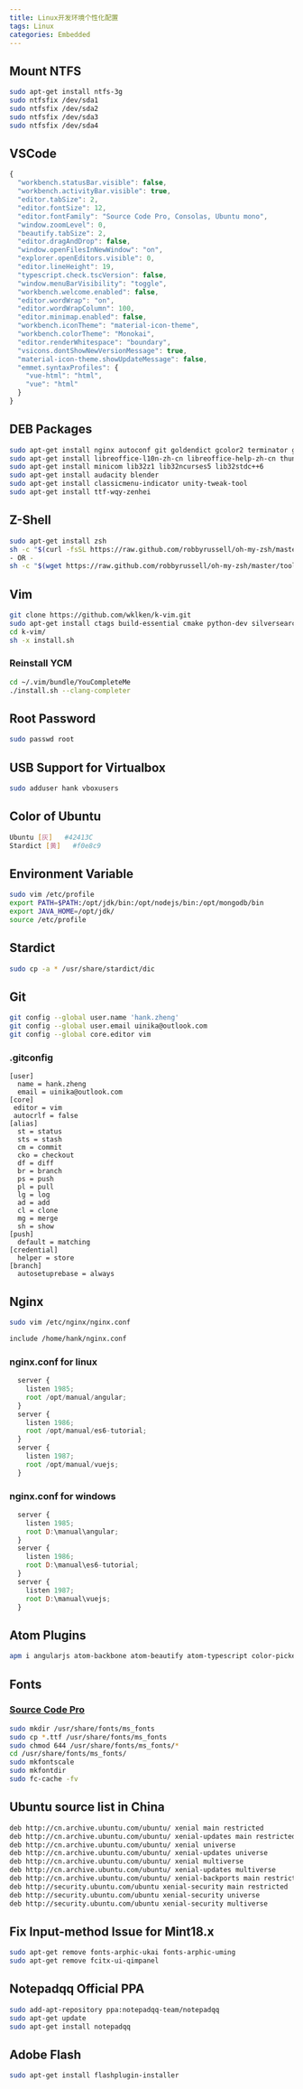 ```yaml
---
title: Linux开发环境个性化配置
tags: Linux
categories: Embedded
---
```


## Mount NTFS

```bash
sudo apt-get install ntfs-3g
sudo ntfsfix /dev/sda1
sudo ntfsfix /dev/sda2
sudo ntfsfix /dev/sda3
sudo ntfsfix /dev/sda4
```

## VSCode

```javascript
{
  "workbench.statusBar.visible": false,
  "workbench.activityBar.visible": true,
  "editor.tabSize": 2,
  "editor.fontSize": 12,
  "editor.fontFamily": "Source Code Pro, Consolas, Ubuntu mono",
  "window.zoomLevel": 0,
  "beautify.tabSize": 2,
  "editor.dragAndDrop": false,
  "window.openFilesInNewWindow": "on",
  "explorer.openEditors.visible": 0,
  "editor.lineHeight": 19,
  "typescript.check.tscVersion": false,
  "window.menuBarVisibility": "toggle",
  "workbench.welcome.enabled": false,
  "editor.wordWrap": "on",
  "editor.wordWrapColumn": 100,
  "editor.minimap.enabled": false,
  "workbench.iconTheme": "material-icon-theme",
  "workbench.colorTheme": "Monokai",
  "editor.renderWhitespace": "boundary",
  "vsicons.dontShowNewVersionMessage": true,
  "material-icon-theme.showUpdateMessage": false,
  "emmet.syntaxProfiles": {
    "vue-html": "html",
    "vue": "html"
  }
}
```

<!-- more -->

## DEB Packages

```bash
sudo apt-get install nginx autoconf git goldendict gcolor2 terminator guake tree tmux build-essential vim p7zip wireshark filezilla kchmviewer synaptic emacs uget shutter audacious alacarte okular putty ddd fcitx-table-wbpy whois darktable unrar rar calibre vokoscreen chromium-browser darktable inkscape gimp
sudo apt-get install libreoffice-l10n-zh-cn libreoffice-help-zh-cn thunderbird-locale-zh-cn thunderbird-locale-zh-hans firefox-locale-zh-hans language-pack-gnome-zh-hans language-pack-zh-hans
sudo apt-get install minicom lib32z1 lib32ncurses5 lib32stdc++6
sudo apt-get install audacity blender
sudo apt-get install classicmenu-indicator unity-tweak-tool
sudo apt-get install ttf-wqy-zenhei
```

## Z-Shell

```bash
sudo apt-get install zsh
sh -c "$(curl -fsSL https://raw.github.com/robbyrussell/oh-my-zsh/master/tools/install.sh)"
- OR -
sh -c "$(wget https://raw.github.com/robbyrussell/oh-my-zsh/master/tools/install.sh -O -)"
```

## Vim

```bash
git clone https://github.com/wklken/k-vim.git
sudo apt-get install ctags build-essential cmake python-dev silversearcher-ag
cd k-vim/
sh -x install.sh
```

### Reinstall YCM

```bash
cd ~/.vim/bundle/YouCompleteMe
./install.sh --clang-completer
```

## Root Password

```bash
sudo passwd root
```

## USB Support for Virtualbox

```bash
sudo adduser hank vboxusers
```

## Color of Ubuntu

```bash
Ubuntu [灰]   #42413C
Stardict [黄]   #f0e8c9
```

## Environment Variable

```bash
sudo vim /etc/profile
export PATH=$PATH:/opt/jdk/bin:/opt/nodejs/bin:/opt/mongodb/bin
export JAVA_HOME=/opt/jdk/ 
source /etc/profile
```

## Stardict

```bash
sudo cp -a * /usr/share/stardict/dic
```
 
## Git

```bash
git config --global user.name 'hank.zheng'
git config --global user.email uinika@outlook.com
git config --global core.editor vim
```

### .gitconfig

```
[user]
  name = hank.zheng
  email = uinika@outlook.com
[core]
 editor = vim
 autocrlf = false
[alias]
  st = status
  sts = stash
  cm = commit
  cko = checkout
  df = diff
  br = branch
  ps = push
  pl = pull
  lg = log
  ad = add
  cl = clone
  mg = merge
  sh = show
[push]
  default = matching
[credential]
  helper = store
[branch]
  autosetuprebase = always
```

## Nginx

```bash
sudo vim /etc/nginx/nginx.conf
```

```bash
include /home/hank/nginx.conf
```

### nginx.conf for linux

```javascript
  server {
    listen 1985;
    root /opt/manual/angular;
  }
  server {
    listen 1986;
    root /opt/manual/es6-tutorial;
  }
  server {
    listen 1987;
    root /opt/manual/vuejs;
  }
```

### nginx.conf for windows

```javascript
  server {
    listen 1985;
    root D:\manual\angular;
  }
  server {
    listen 1986;
    root D:\manual\es6-tutorial;
  }
  server {
    listen 1987;
    root D:\manual\vuejs;
  }
```

## Atom Plugins

```bash
apm i angularjs atom-backbone atom-beautify atom-typescript color-picker emmet file-icons langular-babel monokai nerd-treeview pigments vim-mode
```

## Fonts

### [Source Code Pro](https://github.com/adobe-fonts/source-code-pro)

```bash
sudo mkdir /usr/share/fonts/ms_fonts
sudo cp *.ttf /usr/share/fonts/ms_fonts
sudo chmod 644 /usr/share/fonts/ms_fonts/*
cd /usr/share/fonts/ms_fonts/
sudo mkfontscale
sudo mkfontdir
sudo fc-cache -fv
```

## Ubuntu source list in China

```bash
deb http://cn.archive.ubuntu.com/ubuntu/ xenial main restricted
deb http://cn.archive.ubuntu.com/ubuntu/ xenial-updates main restricted
deb http://cn.archive.ubuntu.com/ubuntu/ xenial universe
deb http://cn.archive.ubuntu.com/ubuntu/ xenial-updates universe
deb http://cn.archive.ubuntu.com/ubuntu/ xenial multiverse
deb http://cn.archive.ubuntu.com/ubuntu/ xenial-updates multiverse
deb http://cn.archive.ubuntu.com/ubuntu/ xenial-backports main restricted universe multiverse
deb http://security.ubuntu.com/ubuntu xenial-security main restricted
deb http://security.ubuntu.com/ubuntu xenial-security universe
deb http://security.ubuntu.com/ubuntu xenial-security multiverse
```

## Fix Input-method Issue for Mint18.x 

```bash
sudo apt-get remove fonts-arphic-ukai fonts-arphic-uming
sudo apt-get remove fcitx-ui-qimpanel
```

## Notepadqq Official PPA

```bash
sudo add-apt-repository ppa:notepadqq-team/notepadqq
sudo apt-get update
sudo apt-get install notepadqq
```

## Adobe Flash

```bash
sudo apt-get install flashplugin-installer
```